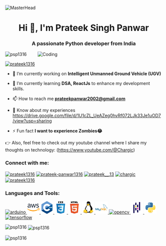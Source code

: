 ![MasterHead](https://lh3.googleusercontent.com/pw/AJFCJaXTQkbWKJHH_KefTUql7H5UzyMEBikIAB0AFhjNp_kGhahCYej-bOGIZbx6Xmsf6Gc-49IESjZKluQT0YRRwmHF16UhZA6LhNnzC9bEMvtBDzZw8arr5K8NM9-nsKPLt6LSDHjZBfyb_omRvS6-qbY=w1790-h1007-s-no?authuser=0)
<h1 align="center">Hi 👋, I'm Prateek Singh Panwar</h1>
<h3 align="center">A passionate Python developer from India</h3>
<img align="right" alt="Coding" width="400" src="https://media4.giphy.com/media/v1.Y2lkPTc5MGI3NjExYjQ3YWVlMWNmMTgxNmIwODRjZGJlOWFkNTcyZWFhMTQxZGUyZjZlYSZlcD12MV9pbnRlcm5hbF9naWZzX2dpZklkJmN0PXM/jdPMeyv9rn0hZHh8n9/giphy.gif">


<p align="left"> <img src="https://komarev.com/ghpvc/?username=psp1316&label=Profile%20views&color=0e75b6&style=flat" alt="psp1316" /> </p>

<p align="left"> <a href="https://twitter.com/prateek1316" target="blank"><img src="https://img.shields.io/twitter/follow/prateek1316?logo=twitter&style=for-the-badge" alt="prateek1316" /></a> </p>

- 🔭 I’m currently working on **Intelligent Unmanned Ground Vehicle (UGV)**

- 🌱 I’m currently learning **DSA, ReactJs** to enhance my development skills.

- 📫 How to reach me **prateekpanwar2002@gmail.com**

- 📄 Know about my experiences https://drive.google.com/file/d/1U1cZL_UeAZeg0hvRf072LJk33Je1uOD7/view?usp=sharing

- ⚡ Fun fact **I want to experience Zombies😂**

👉 Also, feel free to check out my youtube channel where I share my thoughts on technology: (https://www.youtube.com/@Chargic)

<h3 align="left">Connect with me:</h3>
<p align="left">
<a href="https://twitter.com/prateek1316" target="blank"><img align="center" src="https://raw.githubusercontent.com/rahuldkjain/github-profile-readme-generator/master/src/images/icons/Social/twitter.svg" alt="prateek1316" height="30" width="40" /></a>
<a href="https://linkedin.com/in/prateek-panwar1316" target="blank"><img align="center" src="https://raw.githubusercontent.com/rahuldkjain/github-profile-readme-generator/master/src/images/icons/Social/linked-in-alt.svg" alt="prateek-panwar1316" height="30" width="40" /></a>
<a href="https://instagram.com/prateek__.13" target="blank"><img align="center" src="https://raw.githubusercontent.com/rahuldkjain/github-profile-readme-generator/master/src/images/icons/Social/instagram.svg" alt="prateek__.13" height="30" width="40" /></a>
<a href="https://www.youtube.com/c/chargic" target="blank"><img align="center" src="https://raw.githubusercontent.com/rahuldkjain/github-profile-readme-generator/master/src/images/icons/Social/youtube.svg" alt="chargic" height="30" width="40" /></a>
<a href="https://www.hackerrank.com/prateek1316" target="blank"><img align="center" src="https://raw.githubusercontent.com/rahuldkjain/github-profile-readme-generator/master/src/images/icons/Social/hackerrank.svg" alt="prateek1316" height="30" width="40" /></a>
</p>

<h3 align="left">Languages and Tools:</h3>
<p align="left"> <a href="https://www.arduino.cc/" target="_blank" rel="noreferrer"> <img src="https://cdn.worldvectorlogo.com/logos/arduino-1.svg" alt="arduino" width="40" height="40"/> </a> <a href="https://aws.amazon.com" target="_blank" rel="noreferrer"> <img src="https://raw.githubusercontent.com/devicons/devicon/master/icons/amazonwebservices/amazonwebservices-original-wordmark.svg" alt="aws" width="40" height="40"/> </a> <a href="https://www.w3schools.com/cpp/" target="_blank" rel="noreferrer"> <img src="https://raw.githubusercontent.com/devicons/devicon/master/icons/cplusplus/cplusplus-original.svg" alt="cplusplus" width="40" height="40"/> </a> <a href="https://www.w3schools.com/css/" target="_blank" rel="noreferrer"> <img src="https://raw.githubusercontent.com/devicons/devicon/master/icons/css3/css3-original-wordmark.svg" alt="css3" width="40" height="40"/> </a> <a href="https://www.w3.org/html/" target="_blank" rel="noreferrer"> <img src="https://raw.githubusercontent.com/devicons/devicon/master/icons/html5/html5-original-wordmark.svg" alt="html5" width="40" height="40"/> </a> <a href="https://www.linux.org/" target="_blank" rel="noreferrer"> <img src="https://raw.githubusercontent.com/devicons/devicon/master/icons/linux/linux-original.svg" alt="linux" width="40" height="40"/> </a> <a href="https://www.mysql.com/" target="_blank" rel="noreferrer"> <img src="https://raw.githubusercontent.com/devicons/devicon/master/icons/mysql/mysql-original-wordmark.svg" alt="mysql" width="40" height="40"/> </a> <a href="https://opencv.org/" target="_blank" rel="noreferrer"> <img src="https://www.vectorlogo.zone/logos/opencv/opencv-icon.svg" alt="opencv" width="40" height="40"/> </a> <a href="https://pandas.pydata.org/" target="_blank" rel="noreferrer"> <img src="https://raw.githubusercontent.com/devicons/devicon/2ae2a900d2f041da66e950e4d48052658d850630/icons/pandas/pandas-original.svg" alt="pandas" width="40" height="40"/> </a> <a href="https://www.python.org" target="_blank" rel="noreferrer"> <img src="https://raw.githubusercontent.com/devicons/devicon/master/icons/python/python-original.svg" alt="python" width="40" height="40"/> </a> 
<a href="https://www.tensorflow.org" target="_blank" rel="noreferrer"> <img src="https://www.vectorlogo.zone/logos/tensorflow/tensorflow-icon.svg" alt="tensorflow" width="40" height="40"/> </a> </p>

<p><img align="left" src="https://github-readme-stats.vercel.app/api/top-langs?username=psp1316&show_icons=true&locale=en&layout=compact" alt="psp1316" /></p>

<p>&nbsp;<img align="center" src="https://github-readme-stats.vercel.app/api?username=psp1316&show_icons=true&locale=en" alt="psp1316" /></p>

<p><img align="center" src="https://github-readme-streak-stats.herokuapp.com/?user=psp1316&" alt="psp1316" /></p>


